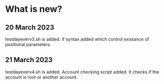 # What is new?

## 20 March 2023

testdayeverv3.sh is added.
if syntax added which control existance of positional parameters.

## 21 March 2023

testdayeverv4.sh is added.
Account checking script added. It checks if the account is root or another account.
